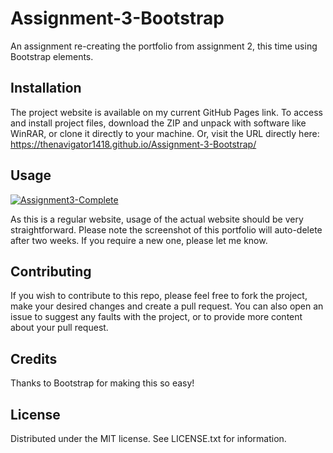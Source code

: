 # Assignment-3-Bootstrap
An assignment re-creating the portfolio from assignment 2, this time using Bootstrap elements.

## Installation
The project website is available on my current GitHub Pages link. To access and install project files, download the ZIP and unpack with software like WinRAR, or clone it directly to your machine. Or, visit the URL directly here: https://thenavigator1418.github.io/Assignment-3-Bootstrap/


## Usage
<a href="https://ibb.co/bJHmRvd"><img src="https://i.ibb.co/YZDQTdj/Assignment3-Complete.jpg" alt="Assignment3-Complete" border="0"></a>

As this is a regular website, usage of the actual website should be very straightforward. Please note the screenshot of this portfolio will auto-delete after two weeks. If you require a new one, please let me know.

## Contributing
If you wish to contribute to this repo, please feel free to fork the project, make your desired changes and create a pull request. You can also open an issue to suggest any faults with the project, or to provide more content about your pull request.

## Credits
Thanks to Bootstrap for making this so easy!

## License
Distributed under the MIT license. See LICENSE.txt for information.
